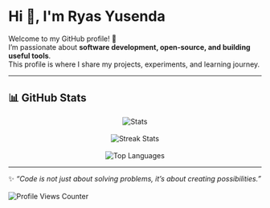 # Hi 👋, I'm Ryas Yusenda

Welcome to my GitHub profile! 🚀  
I’m passionate about **software development, open-source, and building useful tools**.  
This profile is where I share my projects, experiments, and learning journey.

---

## 📊 GitHub Stats

<div align="center">
  <img src="https://github-readme-stats.vercel.app/api?username=Ryas-Yusenda&show_icons=true&theme=one_dark_pro&bg_color=ffffff00&cache_seconds=86400" alt="Stats" />
  <br />
  <br />
  <img src="https://streak-stats.demolab.com?user=Ryas-Yusenda&theme=one-dark-pro&short_numbers=true&background=FFFFFF00&border=3B4048&cache_seconds=86400" alt="Streak Stats" />
  <br />
  <br />
  <img src="https://github-readme-stats.vercel.app/api/top-langs/?username=Ryas-Yusenda&layout=compact&theme=one_dark_pro&bg_color=ffffff00&cache_seconds=86400" alt="Top Languages" />
</div>

---

✨ _“Code is not just about solving problems, it’s about creating possibilities.”_  
<br />
<img src="https://komarev.com/ghpvc/?username=Ryas-Yusenda&color=FF6B6B&label=:" alt="Profile Views Counter" />
